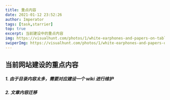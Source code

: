 ```yaml
---
title: 重点内容
date: 2021-01-12 23:52:26
author: Imperator
tags: [task,starrier]
top: true
excerpt: 当前建设中的重点内容
img: https://visualhunt.com/photos/1/white-earphones-and-papers-on-table.jpg?s=l
swiperImg: https://visualhunt.com/photos/1/white-earphones-and-papers-on-table.jpg?s=l
---
```


## 当前网站建设的重点内容

##### 1. 由于目录内容太多，需要对应建设一个 wiki 进行维护

##### 2. 文章内容迁移


